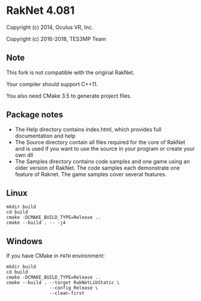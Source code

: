 RakNet 4.081
============

Copyright (c) 2014, Oculus VR, Inc.

Copyright (c) 2016-2018, TES3MP Team

Note
----
This fork is not compatible with the original RakNet.

Your compiler should support C++11.

You also need CMake 3.5 to generate project files.

Package notes
-------------
* The Help directory contains index.html, which provides full documentation and help
* The Source directory contain all files required for the core of RakNet and is used
if you want to use the source in your program or create your own dll
* The Samples directory contains code samples and one game using an older version of RakNet.
The code samples each demonstrate one feature of Raknet. The game samples cover several features.

Linux
-----
```
mkdir build
cd build
cmake -DCMAKE_BUILD_TYPE=Release ..
cmake --build . -- -j4
```

Windows
-------
If you have CMake in ``PATH`` environment:
```
mkdir build
cd build
cmake -DCMAKE_BUILD_TYPE=Release ..
cmake --build . --target RakNetLibStatic \
                --config Release \
                --clean-first
```
